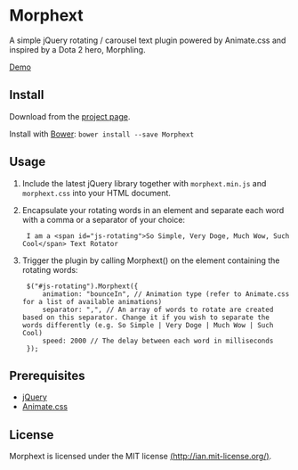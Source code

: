 Morphext
========

A simple jQuery rotating / carousel text plugin powered by Animate.css and inspired by a Dota 2 hero, Morphling.

[Demo](http://www.enactuslse.co.uk/)


Install
-------

Download from the [project page](https://github.com/MrSaints/Morphext).

Install with [Bower](http://bower.io/): `bower install --save Morphext`


Usage
-----

1. Include the latest jQuery library together with `morphext.min.js` and `morphext.css` into your HTML document.

2. Encapsulate your rotating words in an element and separate each word with a comma or a separator of your choice:

        I am a <span id="js-rotating">So Simple, Very Doge, Much Wow, Such Cool</span> Text Rotator

3. Trigger the plugin by calling Morphext() on the element containing the rotating words:

        $("#js-rotating").Morphext({
            animation: "bounceIn", // Animation type (refer to Animate.css for a list of available animations)
            separator: ",", // An array of words to rotate are created based on this separator. Change it if you wish to separate the words differently (e.g. So Simple | Very Doge | Much Wow | Such Cool)
            speed: 2000 // The delay between each word in milliseconds
        });


Prerequisites
-------------
- [jQuery](http://www.jquery.com/)
- [Animate.css](http://daneden.github.io/animate.css/)


License
-------
Morphext is licensed under the MIT license [(http://ian.mit-license.org/)](http://ian.mit-license.org/).
